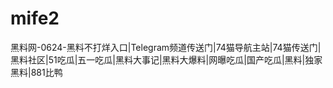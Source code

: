 # mife2
黑料网-0624-黑料不打烊入口|Telegram频道传送门|74猫导航主站|74猫传送门|黑料社区|51吃瓜|五一吃瓜|黑料大事记|黑料大爆料|网曝吃瓜|国产吃瓜|黑料|独家黑料|881比鸭 
